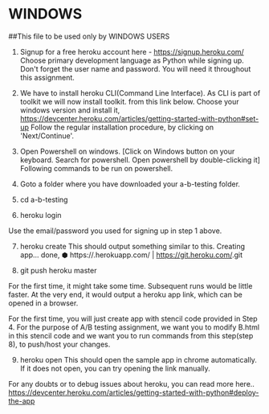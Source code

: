 # WINDOWS

##This file to be used only by WINDOWS USERS

1.  Signup for a free heroku account here - https://signup.heroku.com/
    Choose primary development language as Python while signing up.
    Don't forget the user name and  password. You will need it
    throughout this assignment.

2.   We have to install heroku CLI(Command Line Interface).
     As CLI is part of toolkit we will now install toolkit.
     from this link below. Choose your windows version and install it,
     https://devcenter.heroku.com/articles/getting-started-with-python#set-up
     Follow the regular installation procedure, by clicking on 'Next/Continue'.

3. Open Powershell on windows.
    [Click on Windows button on your keyboard. Search for powershell. Open powershell by
    double-clicking it]
    Following commands to be run on powershell.
4. Goto a folder where you have downloaded your a-b-testing folder.

5. cd a-b-testing

6. heroku login

 Use the email/password you used for signing up in step 1 above.

7. heroku create
  This should output something similar to this.
  Creating app... done, ⬢ <randomappname>
  https://<randomappname>.herokuapp.com/ | https://git.heroku.com/<randomappname>.git

8. git push heroku master

  For the first time, it might take some time. Subsequent runs would be little faster.
  At the very end, it would output a heroku app link, which can be opened in a browser.

  For the first time, you will just create app with stencil code provided in Step 4.
  For the purpose of A/B testing assignment, we want you to modify B.html in this
  stencil code and we want you to run commands from this step(step 8), to push/host your
  changes.

9. heroku open
  This should open the sample app in chrome automatically. If it does not open, you can
  try opening the link manually.

  For any doubts or to debug issues about heroku, you can read more here..
  https://devcenter.heroku.com/articles/getting-started-with-python#deploy-the-app
